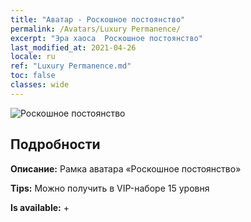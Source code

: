 ```yaml
---
title: "Аватар - Роскошное постоянство"
permalink: /Avatars/Luxury Permanence/
excerpt: "Эра хаоса  Роскошное постоянство"
last_modified_at: 2021-04-26
locale: ru
ref: "Luxury Permanence.md"
toc: false
classes: wide
---
```

 ![Роскошное постоянство](/images/a/avatarFrame_80.png)

## Подробности

 **Описание:** Рамка аватара «Роскошное постоянство» 

 **Tips:** Можно получить в VIP-наборе 15 уровня 

 **Is available:**  + 

